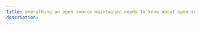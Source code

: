 ```yaml
---
title: everything an open source maintainer needs to know about open source licensing
description:
---
```




